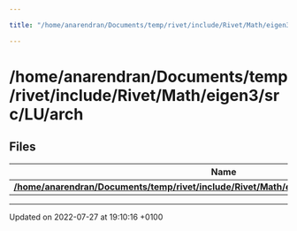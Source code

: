 ```yaml
---

title: "/home/anarendran/Documents/temp/rivet/include/Rivet/Math/eigen3/src/LU/arch"

---
```


# /home/anarendran/Documents/temp/rivet/include/Rivet/Math/eigen3/src/LU/arch



## Files

| Name           |
| -------------- |
| **[/home/anarendran/Documents/temp/rivet/include/Rivet/Math/eigen3/src/LU/arch/Inverse_SSE.h](http://example.org/files/inverse__sse_8h/#file-inverse-sse.h)**  |






-------------------------------

Updated on 2022-07-27 at 19:10:16 +0100
